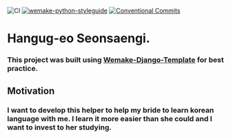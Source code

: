 ![CI](https://github.com/rafailmdzdv/hangugeoreul-gongbuhaeyo/actions/workflows/workflow.yml/badge.svg)
[![wemake-python-styleguide](https://img.shields.io/badge/style-wemake-000000.svg)](https://github.com/wemake-services/wemake-python-styleguide)
[![Conventional Commits](https://img.shields.io/badge/Conventional%20Commits-1.0.0-yellow.svg)](https://conventionalcommits.org)

# Hangug-eo Seonsaengi.

### This project was built using [Wemake-Django-Template](https://github.com/wemake-services/wemake-django-template) for best practice.

## Motivation

### I want to develop this helper to help my bride to learn korean language with me. I learn it more easier than she could and I want to invest to her studying.
